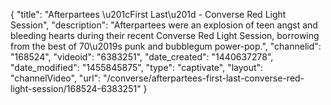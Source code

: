 {
    "title": "Afterpartees \u201cFirst Last\u201d - Converse Red Light Session",
    "description": "Afterpartees were an explosion of teen angst and bleeding hearts during their recent Converse Red Light Session, borrowing from the best of 70\u2019s punk and bubblegum power-pop.",
    "channelid": "168524",
    "videoid": "6383251",
    "date_created": "1440637278",
    "date_modified": "1455845875",
    "type": "captivate",
    "layout": "channelVideo",
    "url": "\/converse\/afterpartees-first-last-converse-red-light-session\/168524-6383251"
}